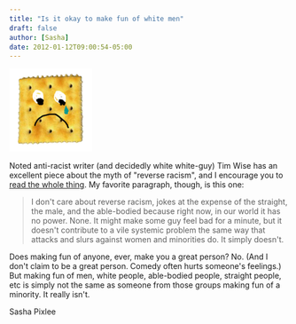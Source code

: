 ```yaml
---
title: "Is it okay to make fun of white men"
draft: false
author: [Sasha]
date: 2012-01-12T09:00:54-05:00
---
```


![](/uploads/2012/01/tumblr_lxmy9qWGsJ1r23vax1-150x150.png)

Noted anti-racist writer (and decidedly white white-guy) Tim Wise has an excellent piece about the myth of "reverse racism", and I encourage you to[ read the whole thing](http://www.timwise.org/2002/06/honky-wanna-cracker-examining-the-myth-of-reverse-racism/). My favorite paragraph, though, is this one:

> I don't care about reverse racism, jokes at the expense of the straight, the male, and the able-bodied because right now, in our world it has no power. None. It might make some guy feel bad for a minute, but it doesn't contribute to a vile systemic problem the same way that attacks and slurs against women and minorities do. It simply doesn't.

Does making fun of anyone, ever, make you a great person? No. (And I don't claim to be a great person. Comedy often hurts someone's feelings.) But making fun of men, white people, able-bodied people, straight people, etc is simply not the same as someone from those groups making fun of a minority. It really isn't.

Sasha Pixlee
